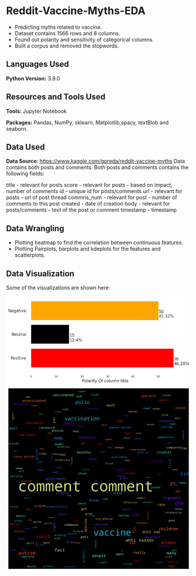 # Reddit-Vaccine-Myths-EDA

* Predicting myths related to vaccine.
* Dataset contains 1566 rows and 8 columns.
* Found out polarity and sensitivity of categorical columns.
* Built a corpus and removed the stopwords.

## Languages Used 
**Python Version:** 3.9.0

## Resources and Tools Used
**Tools:** Jupyter Notebook

**Packages:** Pandas, NumPy, sklearn, Matplotlib,spacy, textBlob and seaborn.

## Data Used
**Data Source**: https://www.kaggle.com/gpreda/reddit-vaccine-myths
Data contains both posts and comments.
Both posts and comments contains the following fields:

title - relevant for posts
score - relevant for posts - based on impact, number of comments
id - unique id for posts/comments
url - relevant for posts - url of post thread
commns_num - relevant for post - number of comments to this post
created - date of creation
body - relevant for posts/comments - text of the post or comment
timestamp - timestamp

## Data Wrangling 
* Plotting heatmap to find the correlation between continuous features.
* Plotting Pairplots, barplots and kdeplots for the features and scatterplots.

## Data Visualization
Some of the visualizations are shown here:

![alt text](https://github.com/fahadmehfooz/Reddit-Vaccine-Myths-EDA/blob/main/images/__results___74_0.png)
![alt text](https://github.com/fahadmehfooz/Reddit-Vaccine-Myths-EDA/blob/main/images/__results___80_1.png)


